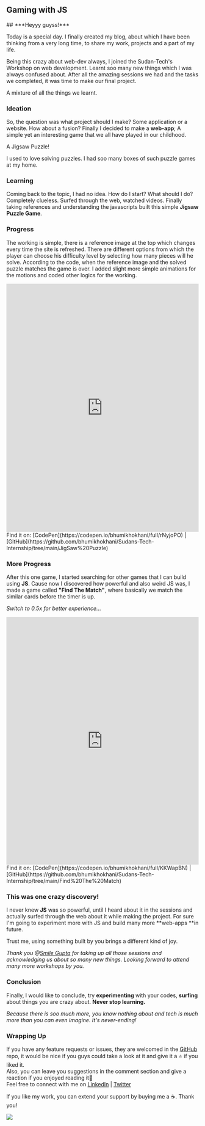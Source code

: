 ## Gaming with JS

<head><meta name="monetization" content="$ilp.uphold.com/fXgYL9dgXzHk"></head>
## ***Heyyy guyss!***

Today is a special day. I finally created my blog, about which I have been thinking from a very long time, to share my work, projects and a part of my life.

Being this crazy about web-dev always, I joined the Sudan-Tech's Workshop on web development. Learnt soo many new things which I was always confused about. After all the amazing sessions we had and the tasks we completed, it was time to make our final project. 

> 
A mixture of all the things we learnt. 

### Ideation

So, the question was what project should I make? Some application or a website. 
How about a fusion? 
Finally I decided to make a **web-app**; A simple yet an interesting game that we all have played in our childhood.
 

> 
A Jigsaw Puzzle!

 I used to love solving puzzles. I had soo many boxes of such puzzle games at my home.

### Learning
Coming back to the topic, I had no idea. How do I start? What should I do?
Completely clueless. Surfed through the web, watched videos. Finally taking references and understanding the javascripts built this simple **Jigsaw Puzzle Game**.


### Progress
The working is simple, there is a reference image at the top which changes every time the site is refreshed. There are different options from which the player can choose his difficulty level by selecting how many pieces will he solve. 
According to the code, when the reference image and the solved puzzle matches the game is over. I added slight more simple animations for the motions and coded other logics for the working.


<iframe height="650" style="width: 100%;" scrolling="no" title="Jigsaw Puzzle" src="https://codepen.io/bhumikhokhani/embed/rNyjoPO?height=479&theme-id=dark&default-tab=result" frameborder="no" loading="lazy" allowtransparency="true" allowfullscreen="true">
  See the Pen <a href='https://codepen.io/bhumikhokhani/pen/rNyjoPO'>Jigsaw Puzzle</a> by Bhumi Khokhani
  (<a href='https://codepen.io/bhumikhokhani'>@bhumikhokhani</a>) on <a href='https://codepen.io'>CodePen</a>.
</iframe>
Find it on:  [CodePen](https://codepen.io/bhumikhokhani/full/rNyjoPO) |  [GitHub](https://github.com/bhumikhokhani/Sudans-Tech-Internship/tree/main/JigSaw%20Puzzle) 

### More Progress
After this one game, I started searching for other games that I can build using **JS**. Cause now I discovered how powerful and also weird JS was, I made a game called **"Find The Match"**, where basically we match the similar cards before the timer is up.

*Switch to 0.5x for better experience...*
<iframe height="649" style="width: 100%;" scrolling="no" title="Find the Match" src="https://codepen.io/bhumikhokhani/embed/KKWapBN?height=649&theme-id=dark&default-tab=result" frameborder="no" loading="lazy" allowtransparency="true" allowfullscreen="true">
  See the Pen <a href='https://codepen.io/bhumikhokhani/pen/KKWapBN'>Find the Match</a> by Bhumi Khokhani
  (<a href='https://codepen.io/bhumikhokhani'>@bhumikhokhani</a>) on <a href='https://codepen.io'>CodePen</a>.
</iframe>
Find it on:  [CodePen](https://codepen.io/bhumikhokhani/full/KKWapBN) |  [GitHub](https://github.com/bhumikhokhani/Sudans-Tech-Internship/tree/main/Find%20The%20Match) 

### This was one crazy discovery!

I never knew **JS** was so powerful, until I heard about it in the sessions and actually surfed through the web about it while making the project. 
For sure I'm going to experiment more with JS and build many more **web-apps **in future. 


> 
Trust me, using something built by you brings a different kind of joy.

*Thank you @[Smile Gupta](@smilegupta) for taking up all those sessions and acknowledging us about so many new things. Looking forward to attend many more workshops by you.*

### Conclusion
Finally, I would like to conclude, try **experimenting** with your codes, **surfing** about things you are crazy about. **Never stop learning.** 

> 
*Because there is soo much more, you know nothing about
and tech is much more than you can even imagine. It's never-ending!*

### Wrapping Up
If you have any feature requests or issues, they are welcomed in the  [GitHub](https://github.com/bhumikhokhani)  repo, it would be nice if you guys could take a look at it and give it a ⭐ if you liked it. </br>
Also, you can leave you suggestions in the comment section and give a reaction if you enjoyed reading it💖 </br>
 Feel free to connect with me on  [LinkedIn](https://www.linkedin.com/in/bhumikhokhani/)  |  [Twitter](https://twitter.com/bhumikhokhani)  

> 
If you like my work, you can extend your support by buying me a ☕. Thank you!

<a href="https://www.buymeacoffee.com/bhumikhokhani"><img src="https://img.buymeacoffee.com/button-api/?text=Buy me a coffee&emoji=&slug=bhumikhokhani&button_colour=FF5F5F&font_colour=ffffff&font_family=Cookie&outline_colour=000000&coffee_colour=FFDD00"></a>



